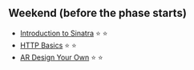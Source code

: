 ## Weekend (before the phase starts)

* [Introduction to
Sinatra](http://net.tutsplus.com/tutorials/ruby/singing-with-sinatra)
:star: :star:
* [HTTP Basics](http://www3.ntu.edu.sg/home/ehchua/programming/webprogramming/http_basics.html)
:star: :star:
* [AR Design Your Own](../../../../activerecord-design-your-own-challenge) :star: :star:

